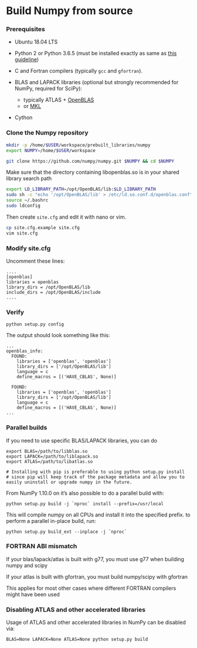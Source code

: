 # Build Numpy from source


### Prerequisites

- Ubuntu 18.04 LTS

- Python 2 or Python 3.6.5 (must be installed exactly as same as [this guideline](https://github.com/hoangtnm/TrainingServer-docs/blob/master/Setup_python_3_dev_environment.md))

- C and Fortran compilers (typically `gcc` and `gfortran`).

- BLAS and LAPACK libraries (optional but strongly recommended for NumPy, required for SciPy):
  - typically ATLAS + [OpenBLAS](https://github.com/xianyi/OpenBLAS/)
  - or [MKL](https://software.intel.com/en-us/mkl)

- Cython

### Clone the Numpy repository

```sh
mkdir -p /home/$USER/workspace/prebuilt_libraries/numpy
export NUMPY=/home/$USER/workspace

git clone https://github.com/numpy/numpy.git $NUMPY && cd $NUMPY
```

Make sure that the directory containing libopenblas.so is in your shared library search path

```sh
export LD_LIBRARY_PATH=/opt/OpenBLAS/lib:$LD_LIBRARY_PATH
sudo sh -c "echo '/opt/OpenBLAS/lib' > /etc/ld.so.conf.d/openblas.conf"
source ~/.bashrc
sudo ldconfig
```

Then create `site.cfg` and edit it with nano or vim.

```sh
cp site.cfg.example site.cfg
vim site.cfg
```

### Modify site.cfg

Uncomment these lines:

```
....
[openblas]
libraries = openblas
library_dirs = /opt/OpenBLAS/lib
include_dirs = /opt/OpenBLAS/include
....
```

### Verify

```
python setup.py config
```

The output should look something like this:

```
...
openblas_info:
  FOUND:
    libraries = ['openblas', 'openblas']
    library_dirs = ['/opt/OpenBLAS/lib']
    language = c
    define_macros = [('HAVE_CBLAS', None)]

  FOUND:
    libraries = ['openblas', 'openblas']
    library_dirs = ['/opt/OpenBLAS/lib']
    language = c
    define_macros = [('HAVE_CBLAS', None)]
...
```


### Parallel builds


If you need to use specific BLAS/LAPACK libraries, you can do

```shell
export BLAS=/path/to/libblas.so
export LAPACK=/path/to/liblapack.so
export ATLAS=/path/to/libatlas.so

# Installing with pip is preferable to using python setup.py install
# since pip will keep track of the package metadata and allow you to easily uninstall or upgrade numpy in the future.
```

From NumPy 1.10.0 on it’s also possible to do a parallel build with:

```shell
python setup.py build -j `nproc` install --prefix=/usr/local
```

This will compile numpy on all CPUs and install it into the specified prefix. to perform a parallel in-place build, run:

```shell
python setup.py build_ext --inplace -j `nproc`
```

### FORTRAN ABI mismatch

If your blas/lapack/atlas is built with g77, you must use g77 when building numpy and scipy

If your atlas is built with gfortran, you must build numpy/scipy with gfortran

This applies for most other cases where different FORTRAN compilers might have been used

### Disabling ATLAS and other accelerated libraries

Usage of ATLAS and other accelerated libraries in NumPy can be disabled via:

```shell
BLAS=None LAPACK=None ATLAS=None python setup.py build
```
